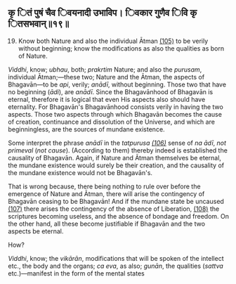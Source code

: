 ## कृ ितं पुषं चैव िवयनादी उभाविप। िवकार गुणैव िवि कृ ितसभवान्॥१९॥

19. Know both Nature and also the individual Ātman [\(105\)](#page--1-0) to be verily without beginning; know the modifications as also the qualities as born of Nature.

*Viddhi*, know; *ubhau*, both; *prakrtim* Nature; and also the *purusam*, individual Ātman;—these two; Nature and the Ātman, the aspects of Bhagavān—to be *api*, verily; *anādī*, without beginning. Those two that have no beginning (*ādi*), are *anādī*. Since the Bhagavānhood of Bhagavān is eternal, therefore it is logical that even His aspects also should have eternality. For Bhagavān's Bhagavānhood consists verily in having the two aspects. Those two aspects through which Bhagavān becomes the cause of creation, continuance and dissolution of the Universe, and which are beginningless, are the sources of mundane existence.

Some interpret the phrase *anādī* in the *tatpurusa [\(106\)](#page--1-1)* sense of *na ādī*, *not primeval* (*not cause*). (According to them) thereby indeed is established the causality of Bhagavān. Again, if Nature and Ātman themselves be eternal, the mundane existence would surely be their creation, and the causality of the mundane existence would not be Bhagavān's.

That is wrong because, there being nothing to rule over before the emergence of Nature and Ātman, there will arise the contingency of Bhagavān ceasing to be Bhagavān! And if the mundane state be uncaused [\(107\)](#page--1-2) there arises the contingency of the absence of Liberation, [\(108\)](#page--1-3) the scriptures becoming useless, and the absence of bondage and freedom. On the other hand, all these become justifiable if Bhagavān and the two aspects be eternal.

How?

*Viddhi*, know; the *vikārān*, modifications that will be spoken of the intellect etc., the body and the organs; *ca eva*, as also; *gunān*, the qualities (*sattva* etc.)—manifest in the form of the mental states